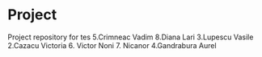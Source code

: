 # Project
Project repository for tes
5.Crimneac Vadim
8.Diana Lari
3.Lupescu Vasile
2.Cazacu Victoria
6. Victor Noni
7. Nicanor
4.Gandrabura Aurel

